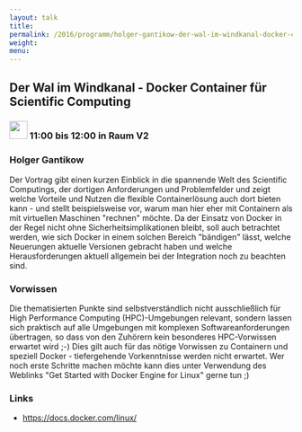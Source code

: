 ```yaml
---
layout: talk
title:
permalink: /2016/programm/holger-gantikow-der-wal-im-windkanal-docker-container-fuer-scientific-computing/
weight:
menu:
---
```

## Der Wal im Windkanal - Docker Container für Scientific Computing

### <img height = "32" src="../../../images/talk.svg"> 11:00 bis 12:00 in Raum V2

### Holger Gantikow

Der Vortrag gibt einen kurzen Einblick in die spannende Welt des Scientific Computings, der dortigen Anforderungen und Problemfelder und zeigt welche Vorteile und Nutzen die flexible Containerlösung auch dort bieten kann  - und stellt beispielsweise vor, warum man hier eher mit Containern als mit virtuellen Maschinen "rechnen" möchte.  Da der Einsatz von Docker in der Regel nicht ohne Sicherheitsimplikationen bleibt, soll auch betrachtet werden, wie sich Docker in einem solchen Bereich "bändigen" lässt, welche Neuerungen aktuelle Versionen gebracht haben und welche Herausforderungen aktuell allgemein bei der Integration noch zu beachten sind.

### Vorwissen

Die thematisierten Punkte sind selbstverständlich nicht ausschließlich für High Performance Computing (HPC)-Umgebungen relevant, sondern lassen sich praktisch auf alle Umgebungen mit komplexen Softwareanforderungen übertragen, so dass von den Zuhörern kein besonderes HPC-Vorwissen erwartet wird ;-)  Dies gilt auch für das nötige Vorwissen zu Containern und speziell Docker - tiefergehende Vorkenntnisse werden nicht erwartet. Wer noch erste Schritte machen möchte kann dies unter Verwendung des Weblinks "Get Started with Docker Engine for Linux" gerne tun ;)

### Links

- <a href="https://docs.docker.com/linux/" target="_blank">https://docs.docker.com/linux/</a>
